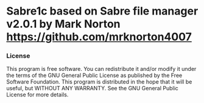 # Sabre1c based on Sabre file manager v2.0.1 by Mark Norton https://github.com/mrknorton4007

### License
This program is free software. You can redistribute it and/or modify it under the terms of the GNU General Public License as published by the Free Software Foundation.
This program is distributed in the hope that it will be useful, but WITHOUT ANY WARRANTY.
See the GNU General Public License for more details. 

